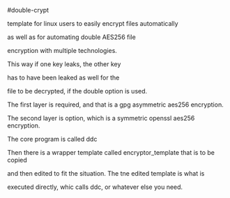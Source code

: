 #double-crypt

template for linux users to easily encrypt files automatically

as well as for automating double AES256 file 

encryption with multiple technologies.

This way if one key leaks, the other key

has to have been leaked as well for the

file to be decrypted, if the double option is used.


The first layer is required, and that is a gpg asymmetric aes256 encryption.

The second layer is option, which is a symmetric openssl aes256 encryption.


The core program is called ddc

Then there is a wrapper template called encryptor_template that is to be copied

and then edited to fit the situation. The tne edited template is what is

executed directly, whic calls ddc, or whatever else you need.
